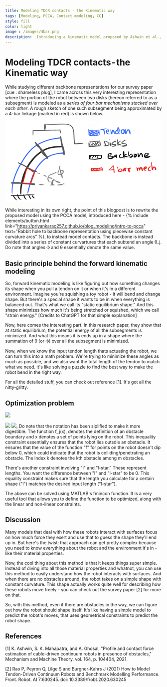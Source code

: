 ```yaml
---
title: Modeling TDCR contacts - the Kinematic way
tags: [Modeling, PCCA, Contact modeling, CC]
style: fill
color: light
image : /images/4bar.png
description:  Introducing a kinematic model proposed by Ashwin et al., 2021, rewritten the PCCA way
---
```


# Modeling TDCR contacts - the Kinematic way

While studying different backbone representations for our survey paper [cue : shameless plug], I came across this very interesting representation where the portion of the robot between two disks (hereon referred to as a subsegment) is modeled as a _series of four bar mechanisms stacked over each other_. A rough sketch of one such subsegment being approximated by a 4-bar linkage (marked in red) is shown below.

<p class="text-center">
<img src="/images/4bar.png" width="500"  />
</p>

<!-- ![](/images/4bar.png)*Sketch of 4-bar linkage imposed on a TDCR* -->


While interesting in its own right, the point of this blogpost is to rewrite the proposed model using the PCCA model, introduced here - {% include elements/button.html link="https://priyankarao257.github.io/blog_modeling/intro-to-pcca" text="Rabbit hole to backbone representation using piecewise constant curvature arcs" %}, to instead model contacts. The backbone is instead divided into a series of constant curvartures that each subtend an angle θ_j. Do note that angles Ⲫ and θ essentially denote the same value. 

## Basic principle behind the forward kinematic modeling

So, forward kinematic modeling is like figuring out how something changes its shape when you pull a tendon on it or when it's in a different environment. Imagine you're squishing a toy robot - it will bend and change shape. But there's a special shape it wants to be in when everything is balanced out. That's what we call its "static equilibrium shape." And this shape minimizes how much it's being stretched or squished, which we call "strain energy." [Credits to ChatGPT for that simple explanation]

Now, here comes the interesting part. In this research paper, they show that at static equilibrium, the potential energy of all the subsegments is minimized. And what this means it is ends up in a shape where the summation of θ (or Ⲫ) over all the subsegment is minimized. 


Now, when we know the input tendon length thats actuating the robot, we can turn this into a math problem. We're trying to minimize these angles as much as possible, and we also want the total length of the tendon to match what we need. It's like solving a puzzle to find the best way to make the robot bend in the right way.

For all the detailed stuff, you can check out reference [1]. It's got all the nitty-gritty.

## Optimization problem

![](https://latex.codecogs.com/svg.image?%5Cmin%7B%5Csum%5En_j%5Cmathbf%7B%5Ctheta_j%7D%7D%5E2%20)

![](https://latex.codecogs.com/svg.image?\mathbf{f_k}(\mathbf{X})\geq0,\forall&space;k\in[0,m])
![](https://latex.codecogs.com/svg.image?l-l^*=0),
Do note that the notation has been siplified to make it more digestible. The function f_j(x), denotes the definition of an obstacle boundary and x denotes a set of points lying on the robot. This inequality constraint essentially ensures that the robot lies outsdie an obstacle. It ensures that the value of the function "f" for points on the robot doesn't dip below 0, which could indicate that the robot is colliding/penetrating an obstacle. The index k denotes the kth obstacle among m obstacles.

There's another constraint involving "l" and "l-star." These represent lengths. You want the difference between "l" and "l-star" to be 0. This equality constraint makes sure that the length you calculate for a certain shape ("l") matches the desired input length ("l-star").

The above can be solved using MATLAB's fmincon function. It is a very useful tool that allows you to define the function to be optimized, along with the linear and non-linear constraints. 

## Discussion

Many models that deal with how these robots interact with surfaces focus on how much force they exert and use that to guess the shape they'll end up in. But here's the twist: that approach can get pretty complex because you need to know everything about the robot and the environment it's in - like their material properties. 

Now, the cool thing about this method is that it keeps things super simple. Instead of diving into all those material properties and whatnot, you can use this method to easily understand how the robot interacts with surfaces. And when there are no obstacles around, the robot takes on a simple shape with constant curvature. This shape actually works quite well for describing how these robots move freely - you can check out the survey paper [2] for more on that.

So, with this method, even if there are obstacles in the way, we can figure out how the robot should shape itself. It's like having a simple model to predict the robot's moves, that uses geometrical constraints to predict the robot shape.


## References
[1] K. Ashwin, S. K. Mahapatra, and A. Ghosal, "Profile and contact force estimation of cable-driven
continuum robots in presence of obstacles," Mechanism and Machine Theory, vol. 164, p. 104404, 2021.

[2] Rao P, Peyron Q, Lilge S and Burgner-Kahrs J (2021) How to Model Tendon-Driven Continuum Robots and Benchmark Modelling Performance. Front. Robot. AI 7:630245. doi: 10.3389/frobt.2020.630245